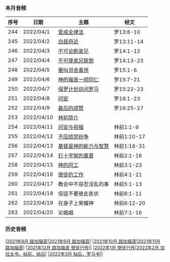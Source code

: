 
### 本月音频


|序号|日期|主题|经文|
|---|----|---|---|
|244|2022/04/1|[爱成全律法](https://carmelbible.sgp1.digitaloceanspaces.com/202204/244.mp3)|罗13:8-10|
|245|2022/04/2|[白昼将近](https://carmelbible.sgp1.digitaloceanspaces.com/202204/245.mp3)|罗13:11-14|
|246|2022/04/3|[不可论断弟兄](https://carmelbible.sgp1.digitaloceanspaces.com/202204/246.mp3)|罗14:1-12|
|247|2022/04/4|[不可使弟兄跌倒](https://carmelbible.sgp1.digitaloceanspaces.com/202204/247.mp3)|罗14:13-23|
|248|2022/04/5|[要叫邻舍喜悦](https://carmelbible.sgp1.digitaloceanspaces.com/202204/248.mp3)|罗15:1-6|
|249|2022/04/6|[神的福音一视同仁](https://carmelbible.sgp1.digitaloceanspaces.com/202204/249.mp3)|罗15:7-21|
|250|2022/04/7|[保罗计划访问罗马](https://carmelbible.sgp1.digitaloceanspaces.com/202204/250.mp3)|罗15:22-23|
|251|2022/04/8|[问安](https://carmelbible.sgp1.digitaloceanspaces.com/202204/251.mp3)|罗16:1-23|
|252|2022/04/9|[最后的颂赞](https://carmelbible.sgp1.digitaloceanspaces.com/202204/252.mp3)|罗16:25-27|
|253|2022/04/10|[林前简介](https://carmelbible.sgp1.digitaloceanspaces.com/202204/253.mp3)||
|254|2022/04/11|[问安与祝福](https://carmelbible.sgp1.digitaloceanspaces.com/202204/254.mp3)|林前1:1-9|
|255|2022/04/12|[不应结党纷争](https://carmelbible.sgp1.digitaloceanspaces.com/202204/255.mp3)|林前1:10-17|
|256|2022/04/13|[基督是神的能力与智慧](https://carmelbible.sgp1.digitaloceanspaces.com/202204/256.mp3)|林前1:18-31|
|257|2022/04/14|[钉十字架的基督](https://carmelbible.sgp1.digitaloceanspaces.com/202204/257.mp3)|林前2:1-16|
|258|2022/04/15|[神的同工](https://carmelbible.sgp1.digitaloceanspaces.com/202204/258.mp3)|林前3:1-23|
|259|2022/04/16|[使徒的工作](https://carmelbible.sgp1.digitaloceanspaces.com/202204/259.mp3)|林前4:1-21|
|260|2022/04/17|教会中不容忍淫乱的事|林前5:1-13|
|261|2022/04/18|信徒不要彼此告状|林前6:1-11|
|262|2022/04/19|在身子上荣耀神|林前6:12-20|
|263|2022/04/20|论婚姻|林前7:1-16|


### 历史音频

|[2021年8月 路加福音](202108)|[2021年9月 路加福音](202109)|
|[2021年10月 路加福音](202110)|[2021年11月 路加福音](202111)|
|[2021年12月 路加福音 使徒行传](202112)||
|[2022年1月 使徒行传](202201)|[2022年2月 加拉太书，帖前，帖后](202202)|
|[2022年3月 帖后，罗马书](202203)||

